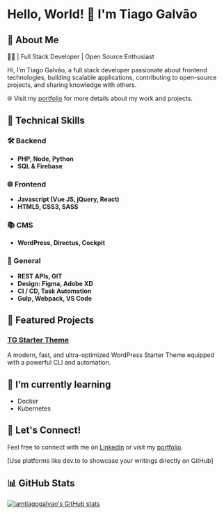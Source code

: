 # Hello, World! 👋 I'm Tiago Galvão

## 🚀 About Me
👨‍💻 | Full Stack Developer | Open Source Enthusiast

Hi, I’m Tiago Galvão, a full stack developer passionate about frontend technologies, building scalable applications, contributing to open-source projects, and sharing knowledge with others. 

🌐 Visit my [portfolio](https://tiagogalvao.com/portfolio/utm_source=github-readme) for more details about my work and projects.

## 🚀 Technical Skills

### 🛠 Backend 
- **PHP, Node, Python**
- **SQL & Firebase**

### 🌐 Frontend 
- **Javascript (Vue JS, jQuery, React)**
- **HTML5, CSS3, SASS**

### 📚 CMS 
- **WordPress, Directus, Cockpit**

### 🌟 General 
- **REST APIs, GIT**
- **Design: Figma, Adobe XD**
- **CI / CD, Task Automation**
- **Gulp, Webpack, VS Code**

## 🌟 Featured Projects

### [TG Starter Theme](https://github.com/iamtiagogalvao/tg-starter-theme)
A modern, fast, and ultra-optimized WordPress Starter Theme equipped with a powerful CLI and automation.

## 🌱 I’m currently learning

- Docker
- Kubernetes

## 🤝 Let's Connect!

Feel free to connect with me on [LinkedIn](https://www.linkedin.com/in/tiagogalvao1/) or visit my [portfolio](https://tiagogalvao.com/portfolio/utm_source=cv).

[Use platforms like dev.to to showcase your writings directly on GitHub]

## 📊 GitHub Stats

[![iamtiagogalvao's GitHub stats](https://github-readme-stats.vercel.app/api?username=iamtiagogalvao&show_icons=true&theme=radical)](https://github.com/iamtiagogalvao)
